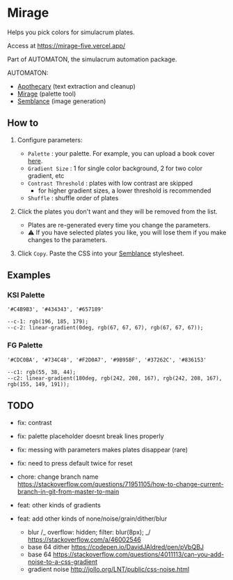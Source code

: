 # Mirage

Helps you pick colors for simulacrum plates.

Access at https://mirage-five.vercel.app/

Part of AUTOMATON, the simulacrum automation package.

AUTOMATON:

-   [Apothecary](https://github.com/noah-art3mis/apothecary) (text extraction and cleanup)
-   [Mirage](https://github.com/noah-art3mis/mirage) (palette tool)
-   [Semblance](https://github.com/noah-art3mis/semblance) (image generation)

## How to

1.  Configure parameters:

    -   `Palette` : your palette. For example, you can upload a book cover [here](https://color.adobe.com/create/image-gradient).
    -   `Gradient Size` : 1 for single color background, 2 for two color gradient, etc
    -   `Contrast Threshold` : plates with low contrast are skipped
        -   for higher gradient sizes, a lower threshold is recommended
    -   `Shuffle` : shuffle order of plates

1.  Click the plates you don't want and they will be removed from the list.

    -   Plates are re-generated every time you change the parameters.
    -   ⚠️ If you have selected plates you like, you will lose them if you make changes to the parameters.

1.  Click `Copy`. Paste the CSS into your [Semblance](https://github.com/noah-art3mis/semblance) stylesheet.

## Examples

### KSI Palette

    '#C4B9B3', '#434343', '#657189'

    --c-1: rgb(196, 185, 179);
    --c-2: linear-gradient(0deg, rgb(67, 67, 67), rgb(67, 67, 67));

### FG Palette

    '#CDC0BA', '#734C48', '#F2D0A7', '#9B95BF', '#37262C', '#836153'

    --c1: rgb(55, 38, 44);
    --c2: linear-gradient(180deg, rgb(242, 208, 167), rgb(242, 208, 167), rgb(155, 149, 191));

## TODO

-   fix: contrast
-   fix: palette placeholder doesnt break lines properly
-   fix: messing with parameters makes plates disappear (rare)
-   fix: need to press default twice for reset
-   chore: change branch name https://stackoverflow.com/questions/71951105/how-to-change-current-branch-in-git-from-master-to-main

-   feat: other kinds of gradients
-   feat: add other kinds of none/noise/grain/dither/blur

    -   blur /_ overflow: hidden; filter: blur(8px); _/ https://stackoverflow.com/a/46002546
    -   base 64 dither https://codepen.io/DavidJAldred/pen/pVbQBJ
    -   base 64 https://stackoverflow.com/questions/4011113/can-you-add-noise-to-a-css-gradient
    -   gradient noise http://jollo.org/LNT/public/css-noise.html
